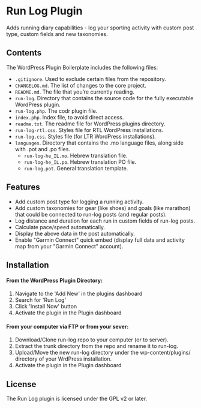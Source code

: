 # Run Log Plugin

Adds running diary capabilities - log your sporting activity with custom post type, custom fields and new taxonomies.

## Contents

The WordPress Plugin Boilerplate includes the following files:

* `.gitignore`. Used to exclude certain files from the repository.
* `CHANGELOG.md`. The list of changes to the core project.
* `README.md`. The file that you’re currently reading.
* `run-log`. Directory that contains the source code for the fully executable WordPress plugin.
 * `run-log.php`. The codr plugin file.
 * `index.php`. Index file, to avoid direct access.
 * `readme.txt`. The readme file for WordPress plugins directory.
 * `run-log-rtl.css`. Styles file for RTL WordPress installations.
 * `run-log.css`. Styles file (for LTR WordPress installations).
 * `languages`. Directory that contains the .mo language files, along side with .pot and .po files.
    * `run-log-he_IL.mo`. Hebrew translation file.
    * `run-log-he_IL.po`. Hebrew translation PO file.
    * `run-log.pot`. General translation template.

## Features

* Add custom post type for logging a running activity.
* Add custom taxonomies for gear (like shoes) and goals (like marathon) that could be connected to run-log posts (and regular posts).
* Log distance and duration for each run in custom fields of run-log posts.
* Calculate pace/speed automatically.
* Display the above data in the post automatically.
* Enable "Garmin Connect" quick embed (display full data and activity map from your "Garmin Connect" account).

## Installation

#### From the WordPress Plugin Directory:

1. Navigate to the 'Add New' in the plugins dashboard
2. Search for 'Run Log'
3. Click 'Install Now' button
4. Activate the plugin in the Plugin dashboard

#### From your computer via FTP or from your sever:

1. Download/Clone run-log repo to your computer (or to server).
2. Extract the trunk directory from the repo and rename it to run-log.
3. Upload/Move the new run-log directory under the wp-content/plugins/ directory of your WrdPress installation.
4. Activate the plugin in the Plugin dashboard

## License

The Run Log plugin is licensed under the GPL v2 or later.
